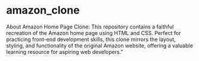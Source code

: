 # amazon_clone
About Amazon Home Page Clone: This repository contains a faithful recreation of the Amazon home page using HTML and CSS. Perfect for practicing front-end development skills, this clone mirrors the layout, styling, and functionality of the original Amazon website, offering a valuable learning resource for aspiring web developers."

